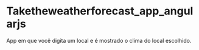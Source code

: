# Taketheweatherforecast_app_angularjs
App em que você digita um local e é mostrado o clima do local escolhido.
